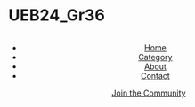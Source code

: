 # UEB24_Gr36

<!DOCTYPE html>
<html lang="en">
<head>
    <meta charset="UTF-8"/>
    <meta name="viewport" content="width=device-width, initial-scale=1.0"/>
    <title>Document</title>
    <link rel="stylesheet" href="./css/styles.css"/>
</head>
<body>
    <header class="header">
        <nav class="nav">
            <div class="container nav_container">
                <div class="nav_left">
                    <a href="#" class="nav_logo">
                        <img src="./images/logo.png" alt=""/>
                    </a>
                    <ul class="nav_list">
                        <li class="nav_item"><a href="#" class="nav_link">Home</a></li>
                        <li class="nav_item"><a href="#" class="nav_link">Category</a></li>
                        <li class="nav_item"><a href="#" class="nav_link">About</a></li>
                        <li class="nav_item"><a href="#" class="nav_link">Contact</a></li>
                    </ul>
                </div>
                <div class="nav_right">
                    <a href="#" class="nav_btn btn">Join the Community</a>
                </div>
            </div>
        </nav>
    </header>
</body>
</html>

